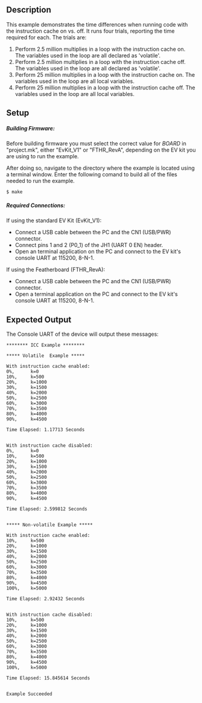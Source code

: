 ## Description

This example demonstrates the time differences when running code with the instruction cache on vs. off.  It runs four trials, reporting the time required for each.  The trials are:

1. Perform 2.5 million multiplies in a loop with the instruction cache on.  The variables used in the loop are all declared as 'volatile'.
2.  Perform 2.5 million multiplies in a loop with the instruction cache off.  The variables used in the loop are all declared as 'volatile'.
3. Perform 25 million multiplies in a loop with the instruction cache on.  The variables used in the loop are all local variables.
4.  Perform 25 million multiplies in a loop with the instruction cache off.    The variables used in the loop are all local variables.

## Setup

##### Building Firmware:
Before building firmware you must select the correct value for _BOARD_  in "project.mk", either "EvKit\_V1" or "FTHR\_RevA", depending on the EV kit you are using to run the example.

After doing so, navigate to the directory where the example is located using a terminal window. Enter the following comand to build all of the files needed to run the example.

```
$ make
```

##### Required Connections:

If using the standard EV Kit (EvKit_V1):
-   Connect a USB cable between the PC and the CN1 (USB/PWR) connector.
-   Connect pins 1 and 2 (P0_1) of the JH1 (UART 0 EN) header.
-   Open an terminal application on the PC and connect to the EV kit's console UART at 115200, 8-N-1.

If using the Featherboard (FTHR_RevA):
-   Connect a USB cable between the PC and the CN1 (USB/PWR) connector.
-   Open a terminal application on the PC and connect to the EV kit's console UART at 115200, 8-N-1.

## Expected Output

The Console UART of the device will output these messages:

```
******** ICC Example ********

***** Volatile  Example *****

With instruction cache enabled:
0%,      k=0
10%,     k=500
20%,     k=1000
30%,     k=1500
40%,     k=2000
50%,     k=2500
60%,     k=3000
70%,     k=3500
80%,     k=4000
90%,     k=4500

Time Elapsed: 1.17713 Seconds


With instruction cache disabled:
0%,      k=0
10%,     k=500
20%,     k=1000
30%,     k=1500
40%,     k=2000
50%,     k=2500
60%,     k=3000
70%,     k=3500
80%,     k=4000
90%,     k=4500

Time Elapsed: 2.599812 Seconds


***** Non-volatile Example *****

With instruction cache enabled:
10%,     k=500
20%,     k=1000
30%,     k=1500
40%,     k=2000
50%,     k=2500
60%,     k=3000
70%,     k=3500
80%,     k=4000
90%,     k=4500
100%,    k=5000

Time Elapsed: 2.92432 Seconds


With instruction cache disabled:
10%,     k=500
20%,     k=1000
30%,     k=1500
40%,     k=2000
50%,     k=2500
60%,     k=3000
70%,     k=3500
80%,     k=4000
90%,     k=4500
100%,    k=5000

Time Elapsed: 15.845614 Seconds


Example Succeeded
```

